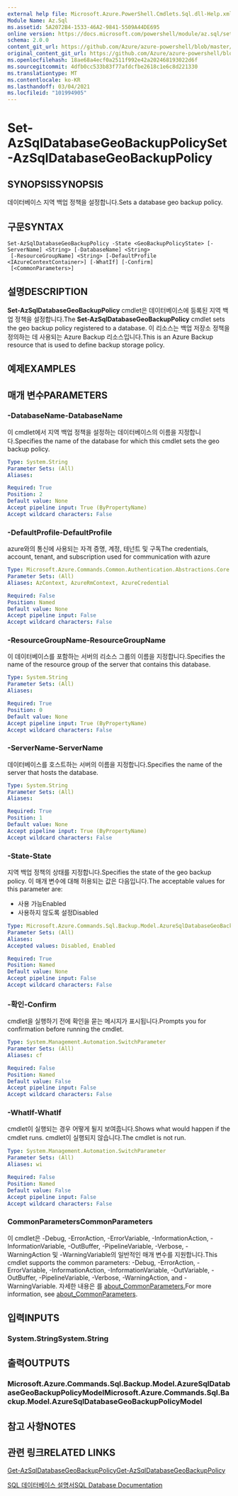 ```yaml
---
external help file: Microsoft.Azure.PowerShell.Cmdlets.Sql.dll-Help.xml
Module Name: Az.Sql
ms.assetid: 5A2072B4-1533-46A2-9841-5509A44DE695
online version: https://docs.microsoft.com/powershell/module/az.sql/set-azsqldatabasegeobackuppolicy
schema: 2.0.0
content_git_url: https://github.com/Azure/azure-powershell/blob/master/src/Sql/Sql/help/Set-AzSqlDatabaseGeoBackupPolicy.md
original_content_git_url: https://github.com/Azure/azure-powershell/blob/master/src/Sql/Sql/help/Set-AzSqlDatabaseGeoBackupPolicy.md
ms.openlocfilehash: 18ae68a4ecf0a2511f992e42a202468193022d6f
ms.sourcegitcommit: 4dfb0cc533b83f77afdcfbe2618c1e6c8d221330
ms.translationtype: MT
ms.contentlocale: ko-KR
ms.lasthandoff: 03/04/2021
ms.locfileid: "101994905"
---
```

# <span data-ttu-id="bc225-101">Set-AzSqlDatabaseGeoBackupPolicy</span><span class="sxs-lookup"><span data-stu-id="bc225-101">Set-AzSqlDatabaseGeoBackupPolicy</span></span>

## <span data-ttu-id="bc225-102">SYNOPSIS</span><span class="sxs-lookup"><span data-stu-id="bc225-102">SYNOPSIS</span></span>
<span data-ttu-id="bc225-103">데이터베이스 지역 백업 정책을 설정합니다.</span><span class="sxs-lookup"><span data-stu-id="bc225-103">Sets a database geo backup policy.</span></span>

## <span data-ttu-id="bc225-104">구문</span><span class="sxs-lookup"><span data-stu-id="bc225-104">SYNTAX</span></span>

```
Set-AzSqlDatabaseGeoBackupPolicy -State <GeoBackupPolicyState> [-ServerName] <String> [-DatabaseName] <String>
 [-ResourceGroupName] <String> [-DefaultProfile <IAzureContextContainer>] [-WhatIf] [-Confirm]
 [<CommonParameters>]
```

## <span data-ttu-id="bc225-105">설명</span><span class="sxs-lookup"><span data-stu-id="bc225-105">DESCRIPTION</span></span>
<span data-ttu-id="bc225-106">**Set-AzSqlDatabaseGeoBackupPolicy** cmdlet은 데이터베이스에 등록된 지역 백업 정책을 설정합니다.</span><span class="sxs-lookup"><span data-stu-id="bc225-106">The **Set-AzSqlDatabaseGeoBackupPolicy** cmdlet sets the geo backup policy registered to a database.</span></span>
<span data-ttu-id="bc225-107">이 리소스는 백업 저장소 정책을 정의하는 데 사용되는 Azure Backup 리소스입니다.</span><span class="sxs-lookup"><span data-stu-id="bc225-107">This is an Azure Backup resource that is used to define backup storage policy.</span></span>

## <span data-ttu-id="bc225-108">예제</span><span class="sxs-lookup"><span data-stu-id="bc225-108">EXAMPLES</span></span>

## <span data-ttu-id="bc225-109">매개 변수</span><span class="sxs-lookup"><span data-stu-id="bc225-109">PARAMETERS</span></span>

### <span data-ttu-id="bc225-110">-DatabaseName</span><span class="sxs-lookup"><span data-stu-id="bc225-110">-DatabaseName</span></span>
<span data-ttu-id="bc225-111">이 cmdlet에서 지역 백업 정책을 설정하는 데이터베이스의 이름을 지정합니다.</span><span class="sxs-lookup"><span data-stu-id="bc225-111">Specifies the name of the database for which this cmdlet sets the geo backup policy.</span></span>

```yaml
Type: System.String
Parameter Sets: (All)
Aliases:

Required: True
Position: 2
Default value: None
Accept pipeline input: True (ByPropertyName)
Accept wildcard characters: False
```

### <span data-ttu-id="bc225-112">-DefaultProfile</span><span class="sxs-lookup"><span data-stu-id="bc225-112">-DefaultProfile</span></span>
<span data-ttu-id="bc225-113">azure와의 통신에 사용되는 자격 증명, 계정, 테넌트 및 구독</span><span class="sxs-lookup"><span data-stu-id="bc225-113">The credentials, account, tenant, and subscription used for communication with azure</span></span>

```yaml
Type: Microsoft.Azure.Commands.Common.Authentication.Abstractions.Core.IAzureContextContainer
Parameter Sets: (All)
Aliases: AzContext, AzureRmContext, AzureCredential

Required: False
Position: Named
Default value: None
Accept pipeline input: False
Accept wildcard characters: False
```

### <span data-ttu-id="bc225-114">-ResourceGroupName</span><span class="sxs-lookup"><span data-stu-id="bc225-114">-ResourceGroupName</span></span>
<span data-ttu-id="bc225-115">이 데이터베이스를 포함하는 서버의 리소스 그룹의 이름을 지정합니다.</span><span class="sxs-lookup"><span data-stu-id="bc225-115">Specifies the name of the resource group of the server that contains this database.</span></span>

```yaml
Type: System.String
Parameter Sets: (All)
Aliases:

Required: True
Position: 0
Default value: None
Accept pipeline input: True (ByPropertyName)
Accept wildcard characters: False
```

### <span data-ttu-id="bc225-116">-ServerName</span><span class="sxs-lookup"><span data-stu-id="bc225-116">-ServerName</span></span>
<span data-ttu-id="bc225-117">데이터베이스를 호스트하는 서버의 이름을 지정합니다.</span><span class="sxs-lookup"><span data-stu-id="bc225-117">Specifies the name of the server that hosts the database.</span></span>

```yaml
Type: System.String
Parameter Sets: (All)
Aliases:

Required: True
Position: 1
Default value: None
Accept pipeline input: True (ByPropertyName)
Accept wildcard characters: False
```

### <span data-ttu-id="bc225-118">-State</span><span class="sxs-lookup"><span data-stu-id="bc225-118">-State</span></span>
<span data-ttu-id="bc225-119">지역 백업 정책의 상태를 지정합니다.</span><span class="sxs-lookup"><span data-stu-id="bc225-119">Specifies the state of the geo backup policy.</span></span>
<span data-ttu-id="bc225-120">이 매개 변수에 대해 허용되는 값은 다음입니다.</span><span class="sxs-lookup"><span data-stu-id="bc225-120">The acceptable values for this parameter are:</span></span>
- <span data-ttu-id="bc225-121">사용 가능</span><span class="sxs-lookup"><span data-stu-id="bc225-121">Enabled</span></span> 
- <span data-ttu-id="bc225-122">사용하지 않도록 설정</span><span class="sxs-lookup"><span data-stu-id="bc225-122">Disabled</span></span>

```yaml
Type: Microsoft.Azure.Commands.Sql.Backup.Model.AzureSqlDatabaseGeoBackupPolicyModel+GeoBackupPolicyState
Parameter Sets: (All)
Aliases:
Accepted values: Disabled, Enabled

Required: True
Position: Named
Default value: None
Accept pipeline input: False
Accept wildcard characters: False
```

### <span data-ttu-id="bc225-123">-확인</span><span class="sxs-lookup"><span data-stu-id="bc225-123">-Confirm</span></span>
<span data-ttu-id="bc225-124">cmdlet을 실행하기 전에 확인을 묻는 메시지가 표시됩니다.</span><span class="sxs-lookup"><span data-stu-id="bc225-124">Prompts you for confirmation before running the cmdlet.</span></span>

```yaml
Type: System.Management.Automation.SwitchParameter
Parameter Sets: (All)
Aliases: cf

Required: False
Position: Named
Default value: False
Accept pipeline input: False
Accept wildcard characters: False
```

### <span data-ttu-id="bc225-125">-WhatIf</span><span class="sxs-lookup"><span data-stu-id="bc225-125">-WhatIf</span></span>
<span data-ttu-id="bc225-126">cmdlet이 실행되는 경우 어떻게 될지 보여줍니다.</span><span class="sxs-lookup"><span data-stu-id="bc225-126">Shows what would happen if the cmdlet runs.</span></span>
<span data-ttu-id="bc225-127">cmdlet이 실행되지 않습니다.</span><span class="sxs-lookup"><span data-stu-id="bc225-127">The cmdlet is not run.</span></span>

```yaml
Type: System.Management.Automation.SwitchParameter
Parameter Sets: (All)
Aliases: wi

Required: False
Position: Named
Default value: False
Accept pipeline input: False
Accept wildcard characters: False
```

### <span data-ttu-id="bc225-128">CommonParameters</span><span class="sxs-lookup"><span data-stu-id="bc225-128">CommonParameters</span></span>
<span data-ttu-id="bc225-129">이 cmdlet은 -Debug, -ErrorAction, -ErrorVariable, -InformationAction, -InformationVariable, -OutBuffer, -PipelineVariable, -Verbose, -WarningAction 및 -WarningVariable의 일반적인 매개 변수를 지원합니다.</span><span class="sxs-lookup"><span data-stu-id="bc225-129">This cmdlet supports the common parameters: -Debug, -ErrorAction, -ErrorVariable, -InformationAction, -InformationVariable, -OutVariable, -OutBuffer, -PipelineVariable, -Verbose, -WarningAction, and -WarningVariable.</span></span> <span data-ttu-id="bc225-130">자세한 내용은 를 [about_CommonParameters.](http://go.microsoft.com/fwlink/?LinkID=113216)</span><span class="sxs-lookup"><span data-stu-id="bc225-130">For more information, see [about_CommonParameters](http://go.microsoft.com/fwlink/?LinkID=113216).</span></span>

## <span data-ttu-id="bc225-131">입력</span><span class="sxs-lookup"><span data-stu-id="bc225-131">INPUTS</span></span>

### <span data-ttu-id="bc225-132">System.String</span><span class="sxs-lookup"><span data-stu-id="bc225-132">System.String</span></span>

## <span data-ttu-id="bc225-133">출력</span><span class="sxs-lookup"><span data-stu-id="bc225-133">OUTPUTS</span></span>

### <span data-ttu-id="bc225-134">Microsoft.Azure.Commands.Sql.Backup.Model.AzureSqlDatabaseGeoBackupPolicyModel</span><span class="sxs-lookup"><span data-stu-id="bc225-134">Microsoft.Azure.Commands.Sql.Backup.Model.AzureSqlDatabaseGeoBackupPolicyModel</span></span>

## <span data-ttu-id="bc225-135">참고 사항</span><span class="sxs-lookup"><span data-stu-id="bc225-135">NOTES</span></span>

## <span data-ttu-id="bc225-136">관련 링크</span><span class="sxs-lookup"><span data-stu-id="bc225-136">RELATED LINKS</span></span>

[<span data-ttu-id="bc225-137">Get-AzSqlDatabaseGeoBackupPolicy</span><span class="sxs-lookup"><span data-stu-id="bc225-137">Get-AzSqlDatabaseGeoBackupPolicy</span></span>](./Get-AzSqlDatabaseGeoBackupPolicy.md)

[<span data-ttu-id="bc225-138">SQL 데이터베이스 설명서</span><span class="sxs-lookup"><span data-stu-id="bc225-138">SQL Database Documentation</span></span>](https://docs.microsoft.com/azure/sql-database/)


